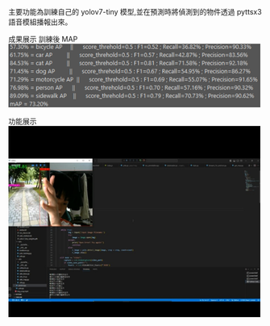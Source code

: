 主要功能為訓練自己的 yolov7-tiny 模型,並在預測時將偵測到的物件透過 pyttsx3 語音模組播報出來。

成果展示
訓練後 MAP
<img src="圖片1.png" width="500">
 
功能展示
<img src="圖片2.png" width="500">
